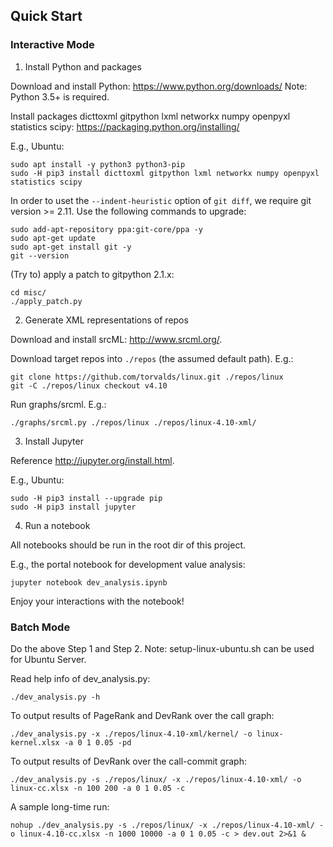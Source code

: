 
## Quick Start

### Interactive Mode

1. Install Python and packages

Download and install Python: <https://www.python.org/downloads/>
Note: Python 3.5+ is required.

Install packages dicttoxml gitpython lxml networkx numpy openpyxl statistics scipy: <https://packaging.python.org/installing/>

E.g., Ubuntu:
```
sudo apt install -y python3 python3-pip
sudo -H pip3 install dicttoxml gitpython lxml networkx numpy openpyxl statistics scipy
```

In order to uset the `--indent-heuristic` option of `git diff`, we require git version >= 2.11. Use the following commands to upgrade:
```
sudo add-apt-repository ppa:git-core/ppa -y
sudo apt-get update
sudo apt-get install git -y
git --version
```

(Try to) apply a patch to gitpython 2.1.x:
```
cd misc/
./apply_patch.py
```

2. Generate XML representations of repos

Download and install srcML: <http://www.srcml.org/>.

Download target repos into `./repos` (the assumed default path).
E.g.:
```
git clone https://github.com/torvalds/linux.git ./repos/linux
git -C ./repos/linux checkout v4.10
```

Run graphs/srcml. E.g.:
```
./graphs/srcml.py ./repos/linux ./repos/linux-4.10-xml/
```

3. Install Jupyter

Reference <http://jupyter.org/install.html>.

E.g., Ubuntu:
```
sudo -H pip3 install --upgrade pip
sudo -H pip3 install jupyter
```

4. Run a notebook

All notebooks should be run in the root dir of this project.

E.g., the portal notebook for development value analysis:
```
jupyter notebook dev_analysis.ipynb
```

Enjoy your interactions with the notebook!

### Batch Mode

Do the above Step 1 and Step 2.
Note: setup-linux-ubuntu.sh can be used for Ubuntu Server.

Read help info of dev_analysis.py:
```
./dev_analysis.py -h
```

To output results of PageRank and DevRank over the call graph:
```
./dev_analysis.py -x ./repos/linux-4.10-xml/kernel/ -o linux-kernel.xlsx -a 0 1 0.05 -pd
```

To output results of DevRank over the call-commit graph:
```
./dev_analysis.py -s ./repos/linux/ -x ./repos/linux-4.10-xml/ -o linux-cc.xlsx -n 100 200 -a 0 1 0.05 -c
```

A sample long-time run:
```
nohup ./dev_analysis.py -s ./repos/linux/ -x ./repos/linux-4.10-xml/ -o linux-4.10-cc.xlsx -n 1000 10000 -a 0 1 0.05 -c > dev.out 2>&1 &
```
